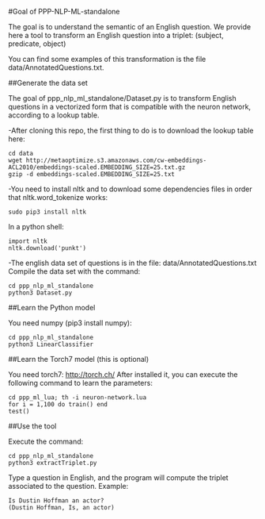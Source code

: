 #Goal of PPP-NLP-ML-standalone

The goal is to understand the semantic of an English question.
We provide here a tool to transform an English question into a triplet:
(subject, predicate, object)

You can find some examples of this transformation is the file data/AnnotatedQuestions.txt.

##Generate the data set

The goal of ppp_nlp_ml_standalone/Dataset.py is to transform English questions in a vectorized form that is compatible with the
neuron network, according to a lookup table.

-After cloning this repo, the first thing to do is to download the lookup table here:

    cd data
    wget http://metaoptimize.s3.amazonaws.com/cw-embeddings-ACL2010/embeddings-scaled.EMBEDDING_SIZE=25.txt.gz
    gzip -d embeddings-scaled.EMBEDDING_SIZE=25.txt

-You need to install nltk and to download some dependencies files in order that nltk.word_tokenize works:

    sudo pip3 install nltk

In a python shell:

    import nltk
    nltk.download('punkt')

-The english data set of questions is in the file: data/AnnotatedQuestions.txt
Compile the data set with the command:

    cd ppp_nlp_ml_standalone
    python3 Dataset.py

##Learn the Python model

You need numpy (pip3 install numpy):

    cd ppp_nlp_ml_standalone
    python3 LinearClassifier

##Learn the Torch7 model (this is optional)

You need torch7: http://torch.ch/
After installed it, you can execute the following command to learn the parameters:

    cd ppp_ml_lua; th -i neuron-network.lua
    for i = 1,100 do train() end
    test()


##Use the tool

Execute the command:

    cd ppp_nlp_ml_standalone
    python3 extractTriplet.py

Type a question in English, and the program will compute the triplet associated to the question.
Example:

    Is Dustin Hoffman an actor?
    (Dustin Hoffman, Is, an actor)

